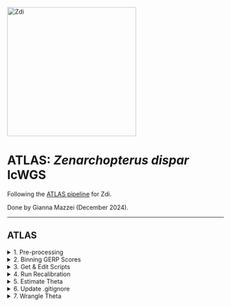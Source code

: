<img src="https://lifg.australian.museum/Image/9uTxr6do.jpeg?version=full" alt="Zdi" width="300"/>

# ATLAS: _Zenarchopterus dispar_ lcWGS

Following the [ATLAS pipeline](https://github.com/philippinespire/pire_lcwgs_data_processing/tree/main/scripts/ATLAS_wahab) for Zdi.

Done by Gianna Mazzei (December 2024).

---

## ATLAS

<details><summary>1. Pre-processing </summary>

### 1. Pre-processing

Make an ATLAS directory in the same directory that holds your GenErode directory:
```
[hpc-0373@wahab-01 pire_zenarchopterus_dispar_lcwgs]$ mkdir ATLAS_Zdi
```
Now, make sure you have generated GERP scores:
```
# gerp scores
[hpc-0373@wahab-01 pire_zenarchopterus_dispar_lcwgs]$ cd GenErode_Zdi_4/results/gerp/
[hpc-0373@wahab-01 gerp]$ ls *gz
reference.genbank.Zdi.20k.ancestral.rates.gz
```
And the proper `.bam` files needed for ATLAS:

<ins>historical:</ins>
```
cd /archive/carpenterlab/pire/pire_zenarchopterus_dispar_lcwgs/GenErode_Zdi_4/results/historical/mapping/reference.genbank.Zdi.20k/
[hpc-0373@wahab-01 reference.denovoSSL.Pbb]$ ls *merged.rmdup.merged.realn.bam -1 | wc -l
47

# compare to input:
[hpc-0373@wahab-01 reference.genbank.Zdi.20k]$ cd ../../../../historical/
[hpc-0373@wahab-01 historical]$ ls -1 | cut -c 1-12 | uniq | wc -l
47
```
<ins>modern:</ins>
```
cd /archive/carpenterlab/pire/pire_zenarchopterus_dispar_lcwgs/GenErode_Zdi_4/results/modern/mapping/reference.genbank.Zdi.20k/
[hpc-0373@wahab-01 reference.denovoSSL.Pbb]$ ls *merged.rmdup.merged.realn.bam -1 | wc -l
64

# compare to input:
[hpc-0373@wahab-01 reference.genbank.Zdi.20k]$ cd ../../../../modern/
[hpc-0373@wahab-01 modern]$ ls -1 | cut -c 1-12 | uniq | wc -l
64
```
---
</details>

<details><summary>2. Binning GERP Scores</summary>
  
### 2. Binning GERP Scores

To generate bed files based on binned GERP scores for ATLAS, we have to process the file generated by GenErode. 

We use three bins: 
* sites with scores >1.5
* sites with scores between 1.0 and 1.5
* sites with scores between 0.5 and 1.

Now get sites with scores in each particular bin: 
```
# sites with scores greater than or equal to 1.5
[hpc-0373@wahab-01 pire_zenarchopterus_dispar_lcwgs]$ gunzip -c GenErode_Zdi_4/results/gerp/reference.genbank.Zdi.20k.ancestral.rates.gz | awk -v OFS='\t' '($4 >= 1.5) {print $1,$2,$2}' > ATLAS_Zdi/gerp_15.bed

# sites with scores greater than or equal to 1, but less than 1.5
[hpc-0373@wahab-01 pire_zenarchopterus_dispar_lcwgs]$ gunzip -c GenErode_Zdi_4/results/gerp/reference.genbank.Zdi.20k.ancestral.rates.gz | awk -v OFS='\t' '($4 >= 1 && $4 < 1.5) {print $1,$2,$2}' > ATLAS_Zdi/gerp_1_15.bed

# sites with scores greater than or equal to 0.5, but less than 1
[hpc-0373@wahab-01 pire_zenarchopterus_dispar_lcwgs]$ gunzip -c GenErode_Zdi_4/results/gerp/reference.genbank.Zdi.20k.ancestral.rates.gz | awk -v OFS='\t' '($4 >= 0.5 && $4 < 1) {print $1,$2,$2}' > ATLAS_Zdi/gerp_05_1.bed
```
Now check those `gerp*.bed` files to see the number of sites. We are aiming for ~5 million total (if it is less we need to restructure our bins).
```
[hpc-0373@wahab-01 ATLAS_Zdi]$ wc -l gerp_15.bed
66391 gerp_15.bed
[hpc-0373@wahab-01 ATLAS_Zdi]$ wc -l gerp_1_15.bed
1764823 gerp_1_15.bed
[hpc-0373@wahab-01 ATLAS_Zdi]$ wc -l gerp_05_1.bed
4988494 gerp_05_1.bed
```
Total is 6,819,708 so we can move forward with these bins.

Now, merge adjacent sites into regions using bedtools.
```
[hpc-0373@wahab-01 ATLAS_Zdi]$ module load bedtools

[hpc-0373@wahab-01 ATLAS_Zdi]$ crun bedtools merge -i gerp_15.bed > gerp_15.merge.bed 
[hpc-0373@wahab-01 ATLAS_Zdi]$ crun bedtools merge -i gerp_1_15.bed > gerp_1_15.merge.bed 
[hpc-0373@wahab-01 ATLAS_Zdi]$ crun bedtools merge -i gerp_05_1.bed > gerp_05_1.merge.bed 
```

Remove singleton sites from merged .bed files.
```
[hpc-0373@wahab-01 ATLAS_Zdi]$ awk -v OFS='\t' '!($2==$3)' < gerp_15.merge.bed > gerp_15.merge.nosingle.bed 
[hpc-0373@wahab-01 ATLAS_Zdi]$ awk -v OFS='\t' '!($2==$3)' < gerp_1_15.merge.bed > gerp_1_15.merge.nosingle.bed 
[hpc-0373@wahab-01 ATLAS_Zdi]$ awk -v OFS='\t' '!($2==$3)' < gerp_05_1.merge.bed > gerp_05_1.merge.nosingle.bed 
```
---
</details>

<details><summary>3. Get & Edit Scripts</summary>

### 3. Get & Edit Scripts

Copy scripts to ATLAS dir:
```
[hpc-0373@wahab-01 ATLAS_Zdi]$ cp /home/e1garcia/shotgun_PIRE/pire_lcwgs_data_processing/scripts/ATLAS_wahab/*.sbatch .
[hpc-0373@wahab-01 ATLAS_Zdi]$ cp /home/e1garcia/shotgun_PIRE/pire_lcwgs_data_processing/scripts/ATLAS_wahab/*.bash .
```
**Prep for Step 4:**

Edit the `atlas_recal_readuntilbeds_array.sbatch` script to reflect the number of .bed files you want to use and their names. 
```
[hpc-0373@wahab-01 ATLAS_Zdi]$ cat -n  atlas_recal_readuntilbeds_array.sbatch
# last line:
    34	crun.atlas atlas --task estimateErrors --bam ${sample_name}.merged.rmdup.merged.realn.bam --fasta ${REFLOC} --regions gerp_05_1.merge.nosingle.bed,gerp_1_15.merge.nosingle.bed,gerp_15.merge.nosingle.bed --readUpToDepth 10
```
Edit the `atlas_recal_readuntilbeds_array.bash` script to reflect the path for the `atlas_recal_readuntilbeds_array.sbatch` script
```
[hpc-0373@wahab-01 ATLAS_Zdi]$ cat -n atlas_recal_readuntilbeds_array.bash
# last line:
    20	       /archive/carpenterlab/pire/pire_zenarchopterus_dispar_lcwgs/ATLAS_Zdi/atlas_recal_readuntilbeds_array.sbatch ${BAMDIR} ${REFLOC} ${OUTDIR})
```

**Prep for Step 5:**

Edit the `atlas_theta_albrecal_array.bash` script to reflect the path for the `atlas_theta_albrecal_array.sbatch` script.
```
[hpc-0373@wahab-01 ATLAS_Zdi]$ cat -n atlas_theta_albrecal_array.bash
# last line:
    19	       /archive/carpenterlab/pire/pire_zenarchopterus_dispar_lcwgs/ATLAS_Zdi/atlas_theta_albrecal_array.sbatch ${BAMDIR} ${OUTDIR})
```
---
</details>

<details><summary>4. Run Recalibration</summary>

### 4. Run Recalibration

Make an output directory, and copy the bed files to it:
```
[hpc-0373@wahab-01 ATLAS_Zdi]$ mkdir recal_output
[hpc-0373@wahab-01 ATLAS_Zdi]$ cp *.bed recal_output/
```

Run recalibration on **historical** files:
```
# format:
# bash atlas_recal_readuntilbeds_array.bash [directory with .bam files] [reference genome location w/ filename] [output directory]

[hpc-0373@wahab-01 ATLAS_Zdi]$ bash atlas_recal_readuntilbeds_array.bash /archive/carpenterlab/pire/pire_zenarchopterus_dispar_lcwgs/GenErode_Zdi_4/results/historical/mapping/reference.genbank.Zdi.20k/ /archive/carpenterlab/pire/pire_zenarchopterus_dispar_lcwgs/GenErode_Zdi_4/reference/reference.genbank.Zdi.20k.fasta /archive/carpenterlab/pire/pire_zenarchopterus_dispar_lcwgs/ATLAS_Zdi/recal_output/
```
Make sure all files were created, comparing the input to the output:
```
## input
ls /archive/carpenterlab/pire/pire_zenarchopterus_dispar_lcwgs/GenErode_Zdi_4/results/historical/mapping/reference.genbank.Zdi.20k/*merged.rmdup.merged.realn.bam -1 | wc -l
47

## output
ls /archive/carpenterlab/pire/pire_zenarchopterus_dispar_lcwgs/ATLAS_Zdi/recal_output/ZdiA*.merged.rmdup.merged.realn.bam | wc -l
47

ls /archive/carpenterlab/pire/pire_zenarchopterus_dispar_lcwgs/ATLAS_Zdi/recal_output/ZdiA*.merged.rmdup.merged.realn_RGInfo.json | wc -l
47
```

Run recalibration on **modern** files:
```
# format:
# bash atlas_recal_readuntilbeds_array.bash [directory with .bam files] [reference genome location w/ filename] [output directory]

[hpc-0373@wahab-01 ATLAS_Zdi]$ bash atlas_recal_readuntilbeds_array.bash /archive/carpenterlab/pire/pire_zenarchopterus_dispar_lcwgs/GenErode_Zdi_4/results/modern/mapping/reference.genbank.Zdi.20k/ /archive/carpenterlab/pire/pire_zenarchopterus_dispar_lcwgs/GenErode_Zdi_4/reference/reference.genbank.Zdi.20k.fasta /archive/carpenterlab/pire/pire_zenarchopterus_dispar_lcwgs/ATLAS_Zdi/recal_output/
```
Make sure all files were created, comparing the input to the output:
```
## input
ls /archive/carpenterlab/pire/pire_zenarchopterus_dispar_lcwgs/GenErode_Zdi_4/results/modern/mapping/reference.genbank.Zdi.20k/*merged.rmdup.merged.realn.bam -1 | wc -l
64

## output
ls /archive/carpenterlab/pire/pire_zenarchopterus_dispar_lcwgs/ATLAS_Zdi/recal_output/ZdiC*.merged.rmdup.merged.realn.bam | wc -l
64

ls /archive/carpenterlab/pire/pire_zenarchopterus_dispar_lcwgs/ATLAS_Zdi/recal_output/ZdiC*.merged.rmdup.merged.realn_RGInfo.json | wc -l
64
```
---
</details>

<details><summary>5. Estimate Theta</summary>

### 5. Estimate Theta

Now, we will estimate theta for both historic and modern samples using the `*merged.rmdup.merged.realn.bam` and `*.merged.rmdup.merged.realn_RGInfo.json` files in our `recal_output` directory and perform downsampling.

Make an output directory:
```
[hpc-0373@wahab-01 ATLAS_Zdi]$ mkdir theta_output
```
Run `atlas_theta_albrecal_array.bash`:
```
# format:
# bash atlas_theta_albrecal_array.bash [directory with recalibrated output files] [output directory]

[hpc-0356@wahab-01 ATLAS_Zdi]$ bash atlas_theta_albrecal_array.bash /archive/carpenterlab/pire/pire_zenarchopterus_dispar_lcwgs/ATLAS_Zdi/recal_output/ /archive/carpenterlab/pire/pire_zenarchopterus_dispar_lcwgs/ATLAS_Zdi/theta_output/
```
---
</details>

<details><summary>6. Update .gitignore</summary>

### 6. Update `.gitignore`

In order to track and push these changes I need to update the `.gitignore` file to ignore the `*_log` files in `ATLAS_Zdi/theta_output` because the files are too large to upload.

```
[hpc-0373@wahab-01 pire_zenarchopterus_dispar_lcwgs]$ nano .gitignore

# Ignore large log files
ATLAS_Zdi/theta_output/*_log
```
Then, push gitignore:
```
git pull
git add .gitignore
git commit -m "updating gitignore to ignore large log files in ATLAS_Zdi/theta_output"
git push
```
Now, push as normal:
```
git add --all
git commit -m "uploading ATLAS outputs"
git push
```
---
</details>

<details><summary>7. Wrangle Theta</summary>

### 7. Wrangle Theta

Begin by copying the wrangle R script from another directory to the `theta_output` dir:
```
[hpc-0373@wahab-01 ATLAS_Zdi]$ cp /archive/carpenterlab/pire/pire_lethrinus_variegatus_lcwgs/ATLAS_Lva/theta/wrangle_plot_theta_template.R theta_output
```

Edit it for this species:
```
[hpc-0373@wahab-01 theta_output] nano wrangle_plot_theta_template.R
## edits:
# line 22
inDir = "/archive/carpenterlab/pire/pire_zenarchopterus_dispar_lcwgs/ATLAS_Zdi/theta_output"
# line 25
outDir = "/archive/carpenterlab/pire/pire_zenarchopterus_dispar_lcwgs/ATLAS_Zdi/plots"
# line 32
spp_code="Zdi"
# line 35
site_code="Dup"
```
